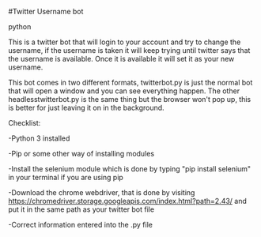 #Twitter Username bot


python

This is a twitter bot that will login to your account
and try to change the username, if the username is taken it 
will keep trying until twitter says that the username is 
available. Once it is available it will set it as your new username.

This bot comes in two different formats, twitterbot.py is just
the normal bot that will open a window and you can see everything 
happen. The other headlesstwitterbot.py is the same thing but
the browser won't pop up, this is better for just leaving it
on in the background.

Checklist:

-Python 3 installed

-Pip or some other way of installing
modules

-Install the selenium module which is done by
typing "pip install selenium" in your terminal if you are using
pip

-Download the chrome webdriver, that
is done by visiting
https://chromedriver.storage.googleapis.com/index.html?path=2.43/
and put it in the same path as your twitter bot file

-Correct information entered into the .py file


